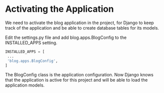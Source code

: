 # Activating the Application

We need to activate the blog application in the project, for Django to keep track of the application and be able to create database tables for its models.

Edit the settings.py file and add blog.apps.BlogConfig to the INSTALLED_APPS setting.

```Python
INSTALLED_APPS = [
 ...
 'blog.apps.BlogConfig',
]
```

The BlogConfig class is the application configuration. Now Django knows that the application is active
for this project and will be able to load the application models.

